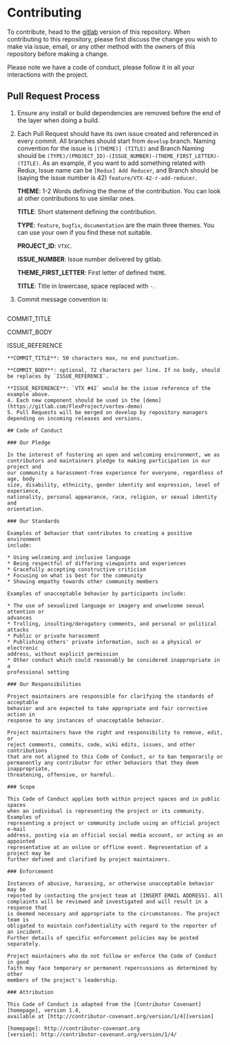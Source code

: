 # Contributing

To contribute, head to the [gitlab](https://gitlab.com/FlexProject/vortex-components) version of this repository.
When contributing to this repository, please first discuss the change you wish to make via issue,
email, or any other method with the owners of this repository before making a change.

Please note we have a code of conduct, please follow it in all your interactions with the project.

## Pull Request Process

1. Ensure any install or build dependencies are removed before the end of the layer when doing a
   build.
2. Each Pull Request should have its own issue created and referenced in every commit. All branches
   should start from `develop` branch. Naming convention for the issue is `[(THEME)] (TITLE)` and Branch Naming
   should be `(TYPE)/(PROJECT_ID)-(ISSUE_NUMBER)-(THEME_FIRST_LETTER)-(TITLE)`. As an example, if you want to add
   something related with Redux, Issue name can be `[Redux] Add Reducer`, and Branch should be
   (saying the issue number is 42) `feature/VTX-42-r-add-reducer`.

   **THEME**: 1-2 Words defining the theme of the contribution. You can look at other contributions to use
   similar ones.

   **TITLE**: Short statement defining the contribution.

   **TYPE**: `feature`, `bugfix`, `documentation` are the main three themes. You can use your own if you find these
   not suitable.

   **PROJECT_ID**: `VTXC`.

   **ISSUE_NUMBER**: Issue number delivered by gitlab.

   **THEME_FIRST_LETTER**: First letter of defined `THEME`.

   **TITLE**: Title in lowercase, space replaced with `-`.
3. Commit message convention is:
   ```
COMMIT_TITLE

COMMIT_BODY

ISSUE_REFERENCE
   ```
   **COMMIT_TITLE**: 50 characters max, no end punctuation.

   **COMMIT_BODY**: optional, 72 characters per line. If no body, should be replaces by `ISSUE_REFERENCE`.

   **ISSUE_REFERENCE**: `VTX #42` would be the issue reference of the example above.
4. Each new component should be used in the [demo](https://gitlab.com/FlexProject/vortex-demo)
5. Pull Requests will be merged on develop by repository managers depending on incoming releases and versions.

## Code of Conduct

### Our Pledge

In the interest of fostering an open and welcoming environment, we as
contributors and maintainers pledge to making participation in our project and
our community a harassment-free experience for everyone, regardless of age, body
size, disability, ethnicity, gender identity and expression, level of experience,
nationality, personal appearance, race, religion, or sexual identity and
orientation.

### Our Standards

Examples of behavior that contributes to creating a positive environment
include:

* Using welcoming and inclusive language
* Being respectful of differing viewpoints and experiences
* Gracefully accepting constructive criticism
* Focusing on what is best for the community
* Showing empathy towards other community members

Examples of unacceptable behavior by participants include:

* The use of sexualized language or imagery and unwelcome sexual attention or
advances
* Trolling, insulting/derogatory comments, and personal or political attacks
* Public or private harassment
* Publishing others' private information, such as a physical or electronic
  address, without explicit permission
* Other conduct which could reasonably be considered inappropriate in a
  professional setting

### Our Responsibilities

Project maintainers are responsible for clarifying the standards of acceptable
behavior and are expected to take appropriate and fair corrective action in
response to any instances of unacceptable behavior.

Project maintainers have the right and responsibility to remove, edit, or
reject comments, commits, code, wiki edits, issues, and other contributions
that are not aligned to this Code of Conduct, or to ban temporarily or
permanently any contributor for other behaviors that they deem inappropriate,
threatening, offensive, or harmful.

### Scope

This Code of Conduct applies both within project spaces and in public spaces
when an individual is representing the project or its community. Examples of
representing a project or community include using an official project e-mail
address, posting via an official social media account, or acting as an appointed
representative at an online or offline event. Representation of a project may be
further defined and clarified by project maintainers.

### Enforcement

Instances of abusive, harassing, or otherwise unacceptable behavior may be
reported by contacting the project team at [INSERT EMAIL ADDRESS]. All
complaints will be reviewed and investigated and will result in a response that
is deemed necessary and appropriate to the circumstances. The project team is
obligated to maintain confidentiality with regard to the reporter of an incident.
Further details of specific enforcement policies may be posted separately.

Project maintainers who do not follow or enforce the Code of Conduct in good
faith may face temporary or permanent repercussions as determined by other
members of the project's leadership.

### Attribution

This Code of Conduct is adapted from the [Contributor Covenant][homepage], version 1.4,
available at [http://contributor-covenant.org/version/1/4][version]

[homepage]: http://contributor-covenant.org
[version]: http://contributor-covenant.org/version/1/4/
